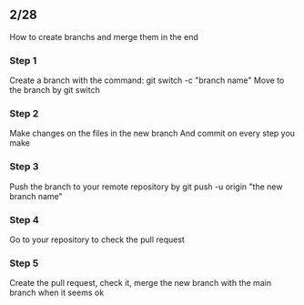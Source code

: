 ## 2/28

How to create branchs and merge them in the end

### Step 1

Create a branch with the command: git switch -c "branch name"
Move to the branch by git switch

### Step 2

Make changes on the files in the new branch
And commit on every step you make

### Step 3

Push the branch to your remote repository by git push -u origin "the new branch name"

### Step 4

Go to your repository to check the pull request

### Step 5

Create the pull request, check it, merge the new branch with the main branch when it seems ok
